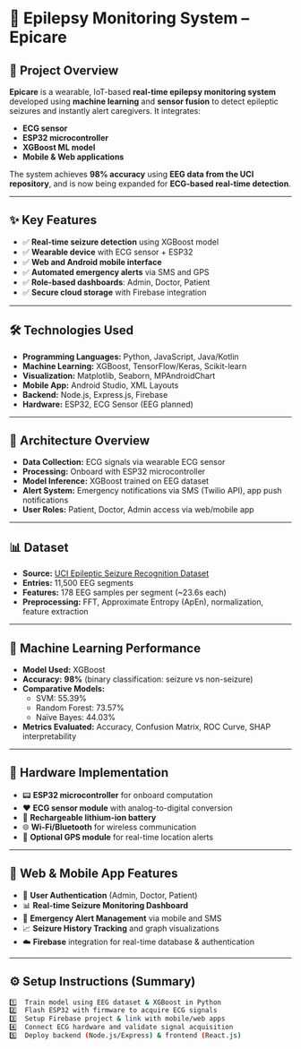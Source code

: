 # 🧠 Epilepsy Monitoring System – Epicare

## 📌 **Project Overview**

**Epicare** is a wearable, IoT-based **real-time epilepsy monitoring system** developed using **machine learning** and **sensor fusion** to detect epileptic seizures and instantly alert caregivers. It integrates:

- **ECG sensor**
- **ESP32 microcontroller**
- **XGBoost ML model**
- **Mobile & Web applications**

The system achieves **98% accuracy** using **EEG data from the UCI repository**, and is now being expanded for **ECG-based real-time detection**.

---

## ✨ **Key Features**

- ✅ **Real-time seizure detection** using XGBoost model  
- ✅ **Wearable device** with ECG sensor + ESP32  
- ✅ **Web and Android mobile interface**  
- ✅ **Automated emergency alerts** via SMS and GPS  
- ✅ **Role-based dashboards**: Admin, Doctor, Patient  
- ✅ **Secure cloud storage** with Firebase integration  

---

## 🛠️ **Technologies Used**

- **Programming Languages:** Python, JavaScript, Java/Kotlin  
- **Machine Learning:** XGBoost, TensorFlow/Keras, Scikit-learn  
- **Visualization:** Matplotlib, Seaborn, MPAndroidChart  
- **Mobile App:** Android Studio, XML Layouts  
- **Backend:** Node.js, Express.js, Firebase  
- **Hardware:** ESP32, ECG Sensor (EEG planned)  

---

## 📐 **Architecture Overview**

- **Data Collection:** ECG signals via wearable ECG sensor  
- **Processing:** Onboard with ESP32 microcontroller  
- **Model Inference:** XGBoost trained on EEG dataset  
- **Alert System:** Emergency notifications via SMS (Twilio API), app push notifications  
- **User Roles:** Patient, Doctor, Admin access via web/mobile app  

---

## 📊 **Dataset**

- **Source:** [UCI Epileptic Seizure Recognition Dataset](https://archive.ics.uci.edu/ml/datasets/Epileptic+Seizure+Recognition)
- **Entries:** 11,500 EEG segments  
- **Features:** 178 EEG samples per segment (~23.6s each)  
- **Preprocessing:** FFT, Approximate Entropy (ApEn), normalization, feature extraction  

---

## 🤖 **Machine Learning Performance**

- **Model Used:** XGBoost  
- **Accuracy:** **98%** (binary classification: seizure vs non-seizure)  
- **Comparative Models:**  
  - SVM: 55.39%  
  - Random Forest: 73.57%  
  - Naïve Bayes: 44.03%  
- **Metrics Evaluated:** Accuracy, Confusion Matrix, ROC Curve, SHAP interpretability  

---

## 🔌 **Hardware Implementation**

- 📟 **ESP32 microcontroller** for onboard computation  
- ❤️ **ECG sensor module** with analog-to-digital conversion  
- 🔋 **Rechargeable lithium-ion battery**  
- 🌐 **Wi-Fi/Bluetooth** for wireless communication  
- 📍 **Optional GPS module** for real-time location alerts  

---

## 📱 **Web & Mobile App Features**

- 🔐 **User Authentication** (Admin, Doctor, Patient)
- 📊 **Real-time Seizure Monitoring Dashboard**
- 🚨 **Emergency Alert Management** via mobile and SMS
- 📈 **Seizure History Tracking** and graph visualizations
- ☁️ **Firebase** integration for real-time database & authentication

---

## ⚙️ **Setup Instructions (Summary)**

```bash
1️⃣  Train model using EEG dataset & XGBoost in Python  
2️⃣  Flash ESP32 with firmware to acquire ECG signals  
3️⃣  Setup Firebase project & link with mobile/web apps  
4️⃣  Connect ECG hardware and validate signal acquisition  
5️⃣  Deploy backend (Node.js/Express) & frontend (React.js)
